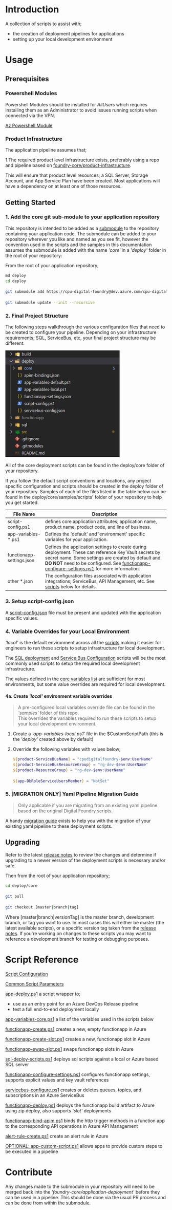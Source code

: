 # Introduction

A collection of scripts to assist with;

- the creation of deployment pipelines for applications
- setting up your local development environment

# Usage

## Prerequisites

### Powershell Modules

Powershell Modules should be installed for _AllUsers_ which requires installing them as an Administrator to avoid issues running scripts when connected via the VPN.

[Az Powershell Module](https://docs.microsoft.com/en-us/powershell/azure/install-az-ps?view=azps-3.5.0)

### Product Infrastructure

The application pipeline assumes that;

1.The required product level infrastructure exists, preferably using a repo and pipeline based on [foundry-core/product-infrastructure](https://dev.azure.com/cpu-digital-foundry/foundry-core/_git/product-infrastructure?path=%2FREADME.md&_a=preview).

This will ensure that product level resources; a SQL Server, Storage Account, and App Service Plan have been created. Most applications will have a dependency on at least one of those resources.

## Getting Started

### 1. Add the core git sub-module to your application repository

This repository is intended to be added as a [submodule](https://git-scm.com/book/en/v2/Git-Tools-Submodules) to the repository containing your application code. The submodule can be added to your repository wherever you like and named as you see fit, however the convention used in the scripts and the samples in this documentation assumes the submodule is added with the name _'core'_ in a _'deploy'_ folder in the root of your repository:

From the root of your application repository;

```bash
md deploy
cd deploy

git submodule add https://cpu-digital-foundry@dev.azure.com/cpu-digital-foundry/foundry-core/_git/application-deployment core

git submodule update --init --recursive
```

### 2. Final Project Structure

The following steps walkthrough the various configuration files that need to be created to configure your pipeline.  Depending on your infrastructure requirements; SQL, ServiceBus, etc, your final project structure may be different:

![final-project-structure](docs/images/final-project-structure.png)

All of the core deployment scripts can be found in the deploy/core folder of your repository.

If you follow the default script conventions and locations, any project specific configuration and scripts should be created in the deploy folder of your repository.  Samples of each of the files listed in the table below can be found in the deploy/core/samples/scripts' folder of your repository to help you get started.

| File Name | Description |
| - | - |
| script-config.ps1 | defines core application attributes; application name, product name, product code, and line of business. |
| app-variables-*.ps1 | Defines the 'default' and 'environment' specific variables for your application. |
| functionapp-settings.json | Defines the application settings to create during deployment.  These can reference Key Vault secrets by secret name.  Some settings are created by default and **DO NOT** need to be configured. See [functionapp-configure-settings.ps1](docs/functionapp-configure-settings.md) for more information. |
| other *.json | The configuration files associated with application integrations; ServiceBus, API Management, etc.  See [scripts](#ScriptReference) below for details. |

### 3. Setup script-config.json

A [script-config.json](docs/script-configuration.md) file must be present and updated with the application specific values.

### 4. Variable Overrides for your Local Environment

_'local'_ is the default environment across all the [scripts](#ScriptReference) making it easier for engineers to run these scripts to setup infrastructure for local development.  

The [SQL deployment](docs/sql-deploy-scripts.md) and [Service Bus Configuration](docs/servicebus-configure.md) scripts will be the most commonly used scripts to setup the required local development infrastructure.

The values defined in the [core variables list](docs/app-variables-core.md) are sufficient for most environments, but some value overrides are required for local development.

#### 4a. Create _'local'_ environment variable overrides

> A pre-configured local variables override file can be found in the _'samples'_ folder of this repo.  
> This overrides the variables required to run these scripts to setup your local development environment.

1. Create a _'app-variables-local.ps1'_ file in the \$CustomScriptPath (this is the _'deploy'_ created above by default)
2. Override the following variables with values below;

   ``` powershell
   ${product-ServiceBusName} = "cpudigitalfoundry-$env:UserName"
   ${product-ServiceBusResourceGroup} = "rg-dev-$env:UserName"
   ${product-ResourceGroup} = "rg-dev-$env:UserName"

   ${app-DbRoleServiceUsersMember} = "NotSet"
   ```

### 5. [MIGRATION ONLY] Yaml Pipeline Migration Guide

> Only applicable if you are migrating from an existing yaml pipeline based on the original Digital Foundry scripts.

A handy [migration guide](https://computershare.sharepoint.com/sites/DigitalF/_layouts/15/Doc.aspx?sourcedoc=%7B1F1E28F8-5816-4E2E-9DB6-3F4F7B2FFDD8%7D&file=FunctionApp-DeployMigrationToPowershell.docx&action=default&mobileredirect=true) exists to help you with the migration of your existing yaml pipeline to these deployment scripts.

## Upgrading

Refer to the latest [release notes](RELEASE_NOTES.md) to review the changes and determine if upgrading to a newer version of the deployment scripts is necessary and/or safe.

Then from the root of your application repository;

```bash
cd deploy/core

git pull

git checkout [master|branch|tag]
```

Where \[master|branch|versionTag\] is the master branch, development branch, or tag you want to use.  In most cases this will either be master (the latest available scripts), or a specific version tag taken from the [release notes](RELEASE_NOTES.md).  If you're working on changes to these scripts you may want to reference a development branch for testing or debugging purposes.

# Script Reference

[Script Configuration](docs/script-configuration.md)

[Common Script Parameters](docs/common-script-parameters.md)

[app-deploy.ps1](docs/app-deploy.md)
a script wrapper to;

- use as an entry point for an Azure DevOps Release pipeline
- test a full end-to-end deployment locally

[app-variables-core.ps1](docs/app-variables-core.md)
a list of the variables used in the scripts below

[functionapp-create.ps1](docs/functionapp-create.md)
creates a new, empty functionapp in Azure

[functionapp-create-slot.ps1](docs/functionapp-create-slot.md)
creates a new, functionapp slot in Azure

[functionapp-swap-slot.ps1](docs/functionapp-swap-slot.md)
swaps functionapp slots in Azure

[sql-deploy-scripts.ps1](docs/sql-deploy-scripts.md)
deploys sql scripts against a local or Azure based SQL server

[functionapp-configure-settings.ps1](docs/functionapp-configure-settings.md)
configures functionapp settings, supports explicit values and key vault references

[servicebus-configure.ps1](docs/servicebus-configure.md)
creates or deletes queues, topics, and subscriptions in an Azure ServiceBus

[functionapp-deploy.ps1](docs/functionapp-deploy.md)
deploys the functionapp build artifact to Azure using zip deploy, also supports _'slot'_ deployments

[functionapp-bind-apim.ps1](docs/functionapp-bind-apim.md)
binds the http trigger methods in a function app to the corresponding API operations in Azure API Management

[alert-rule-create.ps1](docs/alert-rule-create.md)
create an alert rule in Azure

[OPTIONAL: app-custom-script.ps1](docs/app-custom-script.md)
allows apps to provide custom steps to be executed in a pipeline

# Contribute

Any changes made to the submodule in your repository will need to be merged back into the _'foundry-core/application-deployment'_ before they can be used in a pipeline. This should be done via the usual PR process and can be done from within the submodule.
